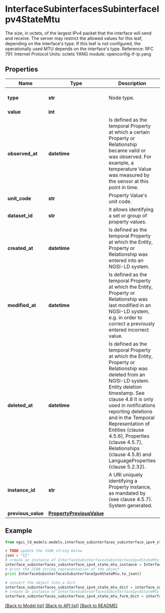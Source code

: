 # InterfaceSubinterfacesSubinterfaceIpv4StateMtu

The size, in octets, of the largest IPv4 packet that the interface will send and receive.  The server may restrict the allowed values for this leaf, depending on the interface's type.  If this leaf is not configured, the operationally used MTU depends on the interface's type.  Reference: RFC 791: Internet Protocol  Units: octets  YANG module: openconfig-if-ip.yang 

## Properties

Name | Type | Description | Notes
------------ | ------------- | ------------- | -------------
**type** | **str** | Node type.  | [optional] [default to 'Property']
**value** | **int** |  | 
**observed_at** | **datetime** | Is defined as the temporal Property at which a certain Property or Relationship became valid or was observed. For example, a temperature Value was measured by the sensor at this point in time.  | [optional] 
**unit_code** | **str** | Property Value&#39;s unit code.  | [optional] 
**dataset_id** | **str** | It allows identifying a set or group of property values.  | [optional] 
**created_at** | **datetime** | Is defined as the temporal Property at which the Entity, Property or Relationship was entered into an NGSI-LD system.  | [optional] [readonly] 
**modified_at** | **datetime** | Is defined as the temporal Property at which the Entity, Property or Relationship was last modified in an NGSI-LD system, e.g. in order to correct a previously entered incorrect value.  | [optional] [readonly] 
**deleted_at** | **datetime** | Is defined as the temporal Property at which the Entity, Property or Relationship was deleted from an NGSI-LD system.  Entity deletion timestamp. See clause 4.8 It is only used in notifications reporting deletions and in the Temporal Representation of Entities (clause 4.5.6), Properties (clause 4.5.7), Relationships (clause 4.5.8) and LanguageProperties (clause 5.2.32).  | [optional] [readonly] 
**instance_id** | **str** | A URI uniquely identifying a Property instance, as mandated by (see clause 4.5.7). System generated.  | [optional] [readonly] 
**previous_value** | [**PropertyPreviousValue**](PropertyPreviousValue.md) |  | [optional] 

## Example

```python
from ngsi_ld_models.models.interface_subinterfaces_subinterface_ipv4_state_mtu import InterfaceSubinterfacesSubinterfaceIpv4StateMtu

# TODO update the JSON string below
json = "{}"
# create an instance of InterfaceSubinterfacesSubinterfaceIpv4StateMtu from a JSON string
interface_subinterfaces_subinterface_ipv4_state_mtu_instance = InterfaceSubinterfacesSubinterfaceIpv4StateMtu.from_json(json)
# print the JSON string representation of the object
print InterfaceSubinterfacesSubinterfaceIpv4StateMtu.to_json()

# convert the object into a dict
interface_subinterfaces_subinterface_ipv4_state_mtu_dict = interface_subinterfaces_subinterface_ipv4_state_mtu_instance.to_dict()
# create an instance of InterfaceSubinterfacesSubinterfaceIpv4StateMtu from a dict
interface_subinterfaces_subinterface_ipv4_state_mtu_form_dict = interface_subinterfaces_subinterface_ipv4_state_mtu.from_dict(interface_subinterfaces_subinterface_ipv4_state_mtu_dict)
```
[[Back to Model list]](../README.md#documentation-for-models) [[Back to API list]](../README.md#documentation-for-api-endpoints) [[Back to README]](../README.md)


